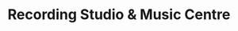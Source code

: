 ---
title: "Recording Studio & Music Centre"
url: /valley-stream/recording-studio-and-music-centre/
shop: music
---
